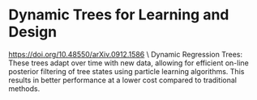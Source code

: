 # Dynamic Trees for Learning and Design
https://doi.org/10.48550/arXiv.0912.1586  \\
Dynamic Regression Trees: These trees adapt over time with new data, allowing for efficient on-line posterior filtering of tree states using particle learning algorithms. This results in better performance at a lower cost compared to traditional methods.
